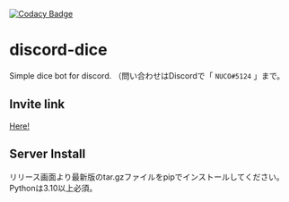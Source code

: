 [![Codacy Badge](https://app.codacy.com/project/badge/Grade/d466b4fb7c4540bab18735f3ebabea98)](https://www.codacy.com/gh/nucosen/dice/dashboard?utm_source=github.com&amp;utm_medium=referral&amp;utm_content=nucosen/dice&amp;utm_campaign=Badge_Grade)

# discord-dice

Simple dice bot for discord.
（問い合わせはDiscordで「 `NUCO#5124` 」まで。

## Invite link

[Here!](https://discord.com/api/oauth2/authorize?client_id=855433313061044224&permissions=8&scope=bot%20applications.commands)

## Server Install

リリース画面より最新版のtar.gzファイルをpipでインストールしてください。
Pythonは3.10以上必須。
